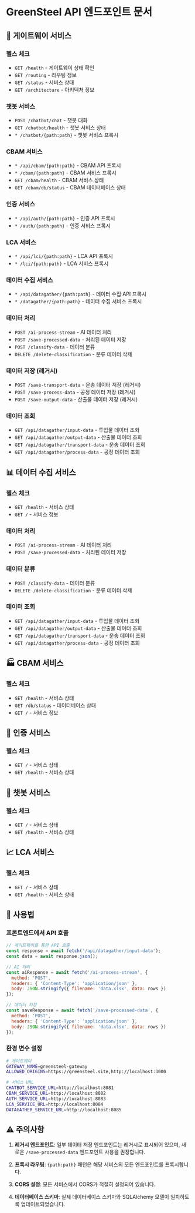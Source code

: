 # GreenSteel API 엔드포인트 문서

## 🚪 게이트웨이 서비스

### 헬스 체크
- `GET /health` - 게이트웨이 상태 확인
- `GET /routing` - 라우팅 정보
- `GET /status` - 서비스 상태
- `GET /architecture` - 아키텍처 정보

### 챗봇 서비스
- `POST /chatbot/chat` - 챗봇 대화
- `GET /chatbot/health` - 챗봇 서비스 상태
- `* /chatbot/{path:path}` - 챗봇 서비스 프록시

### CBAM 서비스
- `* /api/cbam/{path:path}` - CBAM API 프록시
- `* /cbam/{path:path}` - CBAM 서비스 프록시
- `GET /cbam/health` - CBAM 서비스 상태
- `GET /cbam/db/status` - CBAM 데이터베이스 상태

### 인증 서비스
- `* /api/auth/{path:path}` - 인증 API 프록시
- `* /auth/{path:path}` - 인증 서비스 프록시

### LCA 서비스
- `* /api/lci/{path:path}` - LCA API 프록시
- `* /lci/{path:path}` - LCA 서비스 프록시

### 데이터 수집 서비스
- `* /api/datagather/{path:path}` - 데이터 수집 API 프록시
- `* /datagather/{path:path}` - 데이터 수집 서비스 프록시

### 데이터 처리
- `POST /ai-process-stream` - AI 데이터 처리
- `POST /save-processed-data` - 처리된 데이터 저장
- `POST /classify-data` - 데이터 분류
- `DELETE /delete-classification` - 분류 데이터 삭제

### 데이터 저장 (레거시)
- `POST /save-transport-data` - 운송 데이터 저장 (레거시)
- `POST /save-process-data` - 공정 데이터 저장 (레거시)
- `POST /save-output-data` - 산출물 데이터 저장 (레거시)

### 데이터 조회
- `GET /api/datagather/input-data` - 투입물 데이터 조회
- `GET /api/datagather/output-data` - 산출물 데이터 조회
- `GET /api/datagather/transport-data` - 운송 데이터 조회
- `GET /api/datagather/process-data` - 공정 데이터 조회

## 📊 데이터 수집 서비스

### 헬스 체크
- `GET /health` - 서비스 상태
- `GET /` - 서비스 정보

### 데이터 처리
- `POST /ai-process-stream` - AI 데이터 처리
- `POST /save-processed-data` - 처리된 데이터 저장

### 데이터 분류
- `POST /classify-data` - 데이터 분류
- `DELETE /delete-classification` - 분류 데이터 삭제

### 데이터 조회
- `GET /api/datagather/input-data` - 투입물 데이터 조회
- `GET /api/datagather/output-data` - 산출물 데이터 조회
- `GET /api/datagather/transport-data` - 운송 데이터 조회
- `GET /api/datagather/process-data` - 공정 데이터 조회

## 🏭 CBAM 서비스

### 헬스 체크
- `GET /health` - 서비스 상태
- `GET /db/status` - 데이터베이스 상태
- `GET /` - 서비스 정보

## 🔐 인증 서비스

### 헬스 체크
- `GET /` - 서비스 상태
- `GET /health` - 서비스 상태

## 🤖 챗봇 서비스

### 헬스 체크
- `GET /` - 서비스 상태
- `GET /health` - 서비스 상태

## 📈 LCA 서비스

### 헬스 체크
- `GET /` - 서비스 상태
- `GET /health` - 서비스 상태

## 📝 사용법

### 프론트엔드에서 API 호출
```javascript
// 게이트웨이를 통한 API 호출
const response = await fetch('/api/datagather/input-data');
const data = await response.json();

// AI 처리
const aiResponse = await fetch('/ai-process-stream', {
  method: 'POST',
  headers: { 'Content-Type': 'application/json' },
  body: JSON.stringify({ filename: 'data.xlsx', data: rows })
});

// 데이터 저장
const saveResponse = await fetch('/save-processed-data', {
  method: 'POST',
  headers: { 'Content-Type': 'application/json' },
  body: JSON.stringify({ filename: 'data.xlsx', data: rows })
});
```

### 환경 변수 설정
```bash
# 게이트웨이
GATEWAY_NAME=greensteel-gateway
ALLOWED_ORIGINS=https://greensteel.site,http://localhost:3000

# 서비스 URL
CHATBOT_SERVICE_URL=http://localhost:8081
CBAM_SERVICE_URL=http://localhost:8082
AUTH_SERVICE_URL=http://localhost:8083
LCA_SERVICE_URL=http://localhost:8084
DATAGATHER_SERVICE_URL=http://localhost:8085
```

## ⚠️ 주의사항

1. **레거시 엔드포인트**: 일부 데이터 저장 엔드포인트는 레거시로 표시되어 있으며, 새로운 `/save-processed-data` 엔드포인트 사용을 권장합니다.

2. **프록시 라우팅**: `{path:path}` 패턴은 해당 서비스의 모든 엔드포인트를 프록시합니다.

3. **CORS 설정**: 모든 서비스에서 CORS가 적절히 설정되어 있습니다.

4. **데이터베이스 스키마**: 실제 데이터베이스 스키마와 SQLAlchemy 모델이 일치하도록 업데이트되었습니다.
